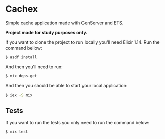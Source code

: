 # Cachex

Simple cache application made with GenServer and ETS.

**Project made for study purposes only.**

If you want to clone the project to run locally you'll need Elixir 1.14. Run the command bellow:

```zsh
$ asdf install
```

And then you'll need to run:

```zsh
$ mix deps.get
```

And then you should be able to start your local application:

```zsh
$ iex -S mix
```

## Tests

If you want to run the tests you only need to run the command below:

```zsh
$ mix test
```